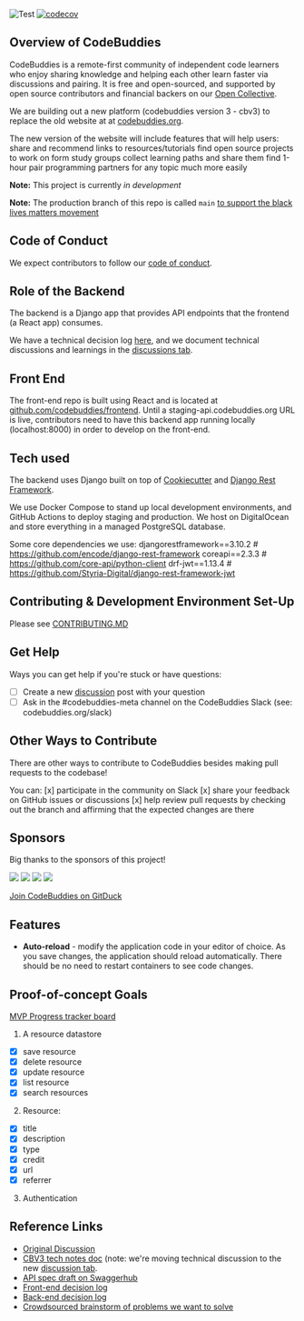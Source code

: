 ![Test](https://github.com/codebuddies/django-concept/workflows/Test/badge.svg)
[![codecov](https://codecov.io/gh/codebuddies/backend/branch/master/graph/badge.svg)](https://codecov.io/gh/codebuddies/backend)

## Overview of CodeBuddies
CodeBuddies is a remote-first community of independent code learners who enjoy sharing knowledge and helping each other learn faster via discussions and pairing. It is free and open-sourced, and supported by open source contributors and financial backers on our [Open Collective](https://opencollective.com/codebuddies). 
 
We are building out a new platform (codebuddies version 3 - cbv3) to replace the old website at at [codebuddies.org](https://codebuddies.org).
 
The new version of the website will include features that will help users:
share and recommend links to resources/tutorials
find open source projects to work on
form study groups 
collect learning paths and share them
find 1-hour pair programming partners for any topic much more easily


**Note:** This project is currently _in development_

**Note:** The production branch of this repo is called `main` [to support the black lives matters movement]

## Code of Conduct
We expect contributors to follow our [code of conduct](https://codebuddies.org/slack). 

## Role of the Backend
The backend is a Django app that provides API endpoints that the frontend (a React app) consumes. 

We have a technical decision log [here](https://github.com/codebuddies/backend/wiki/Decision-log), and we document technical discussions and learnings in the [discussions tab](https://github.com/codebuddies/backend/discussions). 

## Front End
The front-end repo is built using React and is located at [github.com/codebuddies/frontend](https://github.com/codebuddies/frontend). Until a staging-api.codebuddies.org URL is live, contributors need to have this backend app running locally (localhost:8000) in order to develop on the front-end.

## Tech used
The backend uses Django built on top of [Cookiecutter](https://cookiecutter.readthedocs.io/en/1.7.0/) and [Django Rest Framework](https://www.django-rest-framework.org/).

We use Docker Compose to stand up local development environments, and GitHub Actions to deploy staging and production. We host on DigitalOcean and store everything in a managed PostgreSQL database.

Some core dependencies we use:
djangorestframework==3.10.2   # https://github.com/encode/django-rest-framework
coreapi==2.3.3                # https://github.com/core-api/python-client
drf-jwt==1.13.4               # https://github.com/Styria-Digital/django-rest-framework-jwt

## Contributing & Development Environment Set-Up

Please see [CONTRIBUTING.MD]

## Get Help
Ways you can get help if you're stuck or have questions:
-[ ] Create a new [discussion](https://github.com/codebuddies/backend/discussions) post with your question
-[ ] Ask in the #codebuddies-meta channel on the CodeBuddies Slack (see: codebuddies.org/slack)

## Other Ways to Contribute
There are other ways to contribute to CodeBuddies besides making pull requests to the codebase! 

You can:
[x] participate in the community on Slack
[x] share your feedback on GitHub issues or discussions
[x] help review pull requests by checking out the branch and affirming that the expected changes are there

## Sponsors

Big thanks to the sponsors of this project!

<a href="https://opencollective.com/codebuddies/sponsor/0/website" target="_blank"><img src="https://opencollective.com/codebuddies/sponsor/0/avatar.svg"></a>
<a href="https://opencollective.com/codebuddies/sponsor/1/website" target="_blank"><img src="https://opencollective.com/codebuddies/sponsor/1/avatar.svg"></a>
<a href="https://opencollective.com/codebuddies/sponsor/2/website" target="_blank"><img src="https://opencollective.com/codebuddies/sponsor/2/avatar.svg"></a>
<a href="https://opencollective.com/codebuddies/sponsor/3/website" target="_blank"><img src="https://opencollective.com/codebuddies/sponsor/3/avatar.svg"></a>

<a href="https://gitduck.com/codebuddies/join?t=60ktFkh1Rqnd_AS1kR8ZGyH" target="_blank">Join CodeBuddies on GitDuck</a>

## Features

- **Auto-reload** - modify the application code in your editor of choice. As you save changes, the application should reload automatically. There should be no need to restart containers to see code changes.
<!-- TODO -->

## Proof-of-concept Goals

[MVP Progress tracker board](https://github.com/codebuddies/backend/projects/1)

1. A resource datastore

- [x] save resource
- [x] delete resource
- [x] update resource
- [x] list resource
- [x] search resources

2. Resource:

- [x] title
- [x] description
- [x] type
- [x] credit
- [x] url
- [x] referrer

3. Authentication

## Reference Links

- [Original Discussion]
- [CBV3 tech notes doc] (note: we're moving technical discussion to the new [discussion tab](https://github.com/codebuddies/backend/discussions).
- [API spec draft on Swaggerhub]
- [Front-end decision log]
- [Back-end decision log]
- [Crowdsourced brainstorm of problems we want to solve]

<!-- TODO: # Findings -->

<!-- TODO: # Technologies Used -->

<!-- What codebuddies is building links: -->
[Original Discussion]: https://github.com/codebuddies/codebuddies/issues/1136
[CBV3 tech notes doc]: https://docs.google.com/document/d/1YuVO-v0n73ogoFIwpwJgI1Bkso8sP2mg5zqbX9FB3lU/edit
[Crowdsourced brainstorm of problems we want to solve]: https://pad.riseup.net/p/BecKdThFsevRmmG_tqFa-keep

<!-- Contribution links -->
[CONTRIBUTING.MD]: https://github.com/codebuddies/backend/blob/main/contributing.md
[See PR 127]: https://github.com/codebuddies/backend/issues/127

<!-- Howto links -->
[Cloning a repository]: https://help.github.com/en/github/creating-cloning-and-archiving-repositories/cloning-a-repository
[Fork a repo]: https://help.github.com/en/github/getting-started-with-github/fork-a-repo
[Getting Started]: https://www.docker.com/products/docker-desktop

<!-- Spec links -->
[API spec draft on Swaggerhub]: https://app.swaggerhub.com/apis-docs/billglover/CodeBuddies/0.0.1
[Front-end decision log]: https://github.com/codebuddies/frontend/wiki/Technical-decision-log
[Back-end decision log]: https://github.com/codebuddies/backend/wiki/Decision-log

<!-- Reference links -->
[CodeBuddies V3 Back-end]: https://github.com/codebuddies/backend
[Codebuddies V3 Front-end]: https://github.com/codebuddies/frontend

[to support the black lives matters movement]: https://www.zdnet.com/article/github-to-replace-master-with-alternative-term-to-avoid-slavery-references/
